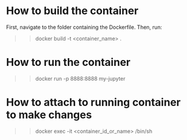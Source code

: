 # How to build the container
First, navigate to the folder containing the Dockerfile. Then, run:
>> docker build -t <container_name> .
# How to run the container
>> docker run -p 8888:8888 my-jupyter
# How to attach to running container to make changes
>> docker exec -it <container_id_or_name> /bin/sh